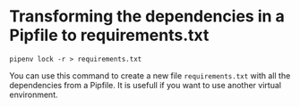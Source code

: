 <h1>Transforming the dependencies in a Pipfile to requirements.txt</h1>

    pipenv lock -r > requirements.txt

<p>You can use this command to create a new file <code>requirements.txt</code> with all the dependencies from a Pipfile. It is usefull if you want to use another virtual environment.
</p>